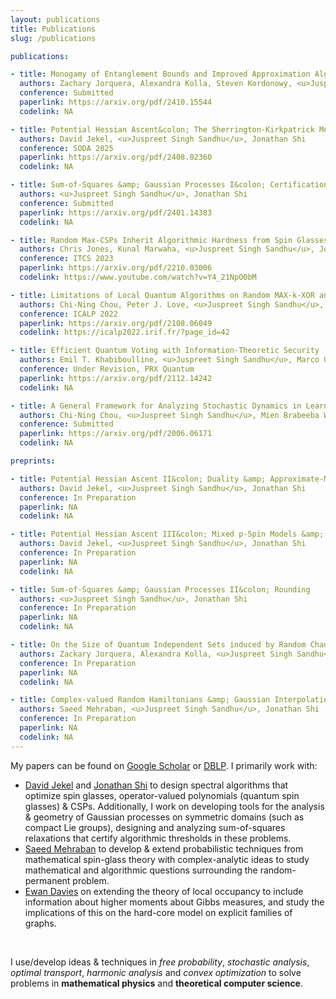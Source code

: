 ```yaml
---
layout: publications
title: Publications
slug: /publications

publications:

- title: Monogamy of Entanglement Bounds and Improved Approximation Algorithms for Qudit Hamiltonians
  authors: Zachary Jorquera, Alexandra Kolla, Steven Kordonowy, <u>Juspreet Singh Sandhu</u>, Stuart Wayland
  conference: Submitted
  paperlink: https://arxiv.org/pdf/2410.15544
  codelink: NA

- title: Potential Hessian Ascent&colon; The Sherrington-Kirkpatrick Model 
  authors: David Jekel, <u>Juspreet Singh Sandhu</u>, Jonathan Shi
  conference: SODA 2025
  paperlink: https://arxiv.org/pdf/2408.02360 
  codelink: NA

- title: Sum-of-Squares &amp; Gaussian Processes I&colon; Certification
  authors: <u>Juspreet Singh Sandhu</u>, Jonathan Shi
  conference: Submitted
  paperlink: https://arxiv.org/pdf/2401.14383
  codelink: NA

- title: Random Max-CSPs Inherit Algorithmic Hardness from Spin Glasses
  authors: Chris Jones, Kunal Marwaha, <u>Juspreet Singh Sandhu</u>, Jonathan Shi
  conference: ITCS 2023
  paperlink: https://arxiv.org/pdf/2210.03006
  codelink: https://www.youtube.com/watch?v=Y4_21NpO0bM

- title: Limitations of Local Quantum Algorithms on Random MAX-k-XOR and Beyond
  authors: Chi-Ning Chou, Peter J. Love, <u>Juspreet Singh Sandhu</u>, Jonathan Shi
  conference: ICALP 2022
  paperlink: https://arxiv.org/pdf/2108.06049
  codelink: https://icalp2022.irif.fr/?page_id=42

- title: Efficient Quantum Voting with Information-Theoretic Security
  authors: Emil T. Khabiboulline, <u>Juspreet Singh Sandhu</u>, Marco Ugo Gambetta, Mikhail D. Lukin, Johannes Borregaard
  conference: Under Revision, PRX Quantum
  paperlink: https://arxiv.org/pdf/2112.14242
  codelink: NA

- title: A General Framework for Analyzing Stochastic Dynamics in Learning Algorithms
  authors: Chi-Ning Chou, <u>Juspreet Singh Sandhu</u>, Mien Brabeeba Wang, Tiancheng Yu
  conference: Submitted
  paperlink: https://arxiv.org/pdf/2006.06171
  codelink: NA

preprints:

- title: Potential Hessian Ascent II&colon; Duality &amp; Approximate-Message Passing
  authors: David Jekel, <u>Juspreet Singh Sandhu</u>, Jonathan Shi
  conference: In Preparation
  paperlink: NA
  codelink: NA

- title: Potential Hessian Ascent III&colon; Mixed p-Spin Models &amp; HES Distributions
  authors: David Jekel, <u>Juspreet Singh Sandhu</u>, Jonathan Shi
  conference: In Preparation
  paperlink: NA
  codelink: NA

- title: Sum-of-Squares &amp; Gaussian Processes II&colon; Rounding 
  authors: <u>Juspreet Singh Sandhu</u>, Jonathan Shi
  conference: In Preparation
  paperlink: NA
  codelink: NA

- title: On the Size of Quantum Independent Sets induced by Random Channels
  authors: Zackary Jorquera, Alexandra Kolla, <u>Juspreet Singh Sandhu</u>, Stuart Wayland
  conference: In Preparation
  paperlink: NA
  codelink: NA

- title: Complex-valued Random Hamiltonians &amp; Gaussian Interpolation
  authors: Saeed Mehraban, <u>Juspreet Singh Sandhu</u>, Jonathan Shi
  conference: In Preparation
  paperlink: NA
  codelink: NA
---
```


My papers can be found on [Google Scholar](https://scholar.google.com/citations?hl=en&user=IkxViPsAAAAJ) or [DBLP](https://dblp.org/pid/299/8207.html). I primarily work with:
* [David Jekel](https://davidjekel.com/) and [Jonathan Shi](https://jshi.science/) to design spectral algorithms that optimize spin glasses, operator-valued polynomials (quantum spin glasses) & CSPs. Additionally, I work on developing tools for the analysis & geometry of Gaussian processes on symmetric domains (such as compact Lie groups), designing and analyzing sum-of-squares relaxations that certify algorithmic thresholds in these problems.
* [Saeed Mehraban](https://sites.google.com/view/saeedmehraban/about) to develop & extend probabilistic techniques from mathematical spin-glass theory with complex-analytic ideas to study mathematical and algorithmic questions surrounding the random-permanent problem.
* [Ewan Davies](https://www.ewandavies.org/) on extending the theory of local occupancy to include information about higher moments about Gibbs measures, and study the implications of this on the hard-core model on explicit families of graphs.
<br/>

I use/develop ideas & techniques in _free probability_, _stochastic analysis_, _optimal transport_, _harmonic analysis_ and _convex optimization_ to solve problems in **mathematical physics** and **theoretical computer science**.
